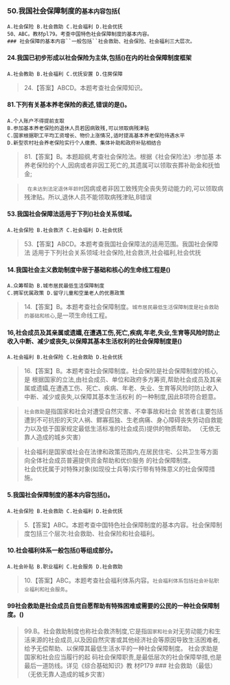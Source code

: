 ### 50.我国社会保障制度的`基本内容包括`(
    A.社会保险 B.社会救助 C.社会福利 D.社会优抚
    50、ABC。教材pl79。考查中国特色社会保障制度的基本内容。
    ### 社会保障的基本内容``一般包括``社会救助、社会保险、社会福利三大层次。

#### 24.我国已初步形成以社会保险为主体,包括()在内的社会保障制度框架
    A.社会教助 B.社会福利 C.优抚安置 D.住房保障
>   24.【答案】ABCD。本题考查社会保障知识。    

#### 81.下列有关基本养老保险的表述,错误的是()。
    A.个人账户不得提前支取
    B.参加基本养老保险的退休人员若因病致残,可以领取病残津贴
    C.国家根据职工平均工资增长、物价上涨情况,适时提高基本养老保险待遇水平
    D.新型农村社会养老保险实行个人缴费、集体补助和政府补贴相结合
>   81.【答案】B。本题超纲,考查社会保险法。根据《社会保险法》:参加基
    本养老保险的个人,因病或者非因工死亡的,其遗属可以领取丧葬补助金和抚恤金;
    
>  ` 在未达到法定退休年龄时`因病或者非因工致残完全丧失劳动能力的,可以领取病残津贴。所以,退休人员不能领取病残津贴,B错误    

#### 53.我国社会保障法适用于下列()社会关系领域。
    A.社会保险 B.社会救济 C.社会福利 D.社会优抚
>   53.【答案】ABCD。本题考查我国社会保障法的适用范围。我国社会保障法
    适用于下列社会关系领域:社会保险,社会救济,社会福利,社会优抚    

#### 14.我国社会主义救助制度中居于基础和核心的生命线工程是()
    A.众筹帮助 B.城市居民最低生活保障制度
    C.拥军优属政策 D.留守儿童和空巢老人的优惠政策
>   14.【答案】B。本题考查社会保障制度。`城市居民最低生活保障制度是社会救助的基础和核心`,是一项生命线工程。

#### 16,社会成员及其亲属或遗孀,在遭遇工伤,死亡,疾病,年老,失业,生育等风险时防止收入中断、减少或丧失,以保障其基本生活权利的社会保障制度是()
    A.社会福利 B.社会保险 C.社会救助 D.社会优抚
>   16.【答案】B。本题考查社会保障制度。社会保险是社会保障制度的核心,是
    根据国家的立法,由社会成员、单位和政府多方筹资,帮助社会成员及其亲属或遗孀,在遭遇工伤、死亡、疾病、年老、失业、生育等风险时防止收入中断、减少或丧失,以保障其基本生活权利
    的一种制度,因此B项符合题意。
    
>   `社会救助`是指国家和社会对遭受自然灾害、不幸事故和社会
    贫苦者(主要包括遭到不可抗拒的天灾人祸、鳏寡孤独、生老病痛、身心障碍丧失劳动自救能
    力以及低于国家规定最低生活标准的社会成员)提供的物质帮助。
    （无依无靠人造成的城乡灾害）
    
>   社会福利是国家或社会在法律和政策范围内,在居民住宅、公共卫生等方面向全体社会成员普遍提供资金帮助和优价服务
    的社会保障制度。          
    社会优抚属于对特殊对象(如现役士兵等)实行带有特殊意义的社会保障措施。
    
#### 5.我国社会保障制度的基本内容包括()。
    A.社会保险 B.社会救助 C.社会福利 D.社会优抚
>   5.【答案】ABC。本题考查中国特色社会保障制度的基本内容。社会保障制
    度包括三个层次:社会救助、社会保险和社会福利。

#### 10.社会福利体系一般包括()等组成部分。
    A.社会补贴 B.职业福利 C.社会服务 D.社会救助
>   10.【答案】ABC。本题考查社会福利体系内容。`社会福利体系包括社会补贴职业福利和社会服务`。   

#### 99社会救助是社会成员自觉自愿帮助有特殊困难或需要的公民的一种社会保障制度。()
>   99.B。社会救助制度也称社会救济制度,它是指`国家和社会`对无劳动能力和生活来源的社会成员,以及因自然灾害或其他经济社会等原因导致生活困难者,给予无偿帮助、以保障其最低生活水平的一种社会保障制度。
    社会求助是国家和社会应当履行的起
    码社会保障职责,是最低层次的社会保障举措,也是最后一道防线。详见《综合基础知识》教
    材P179
    ### 社会救助（最低）（无依无靠人造成的城乡灾害）     

